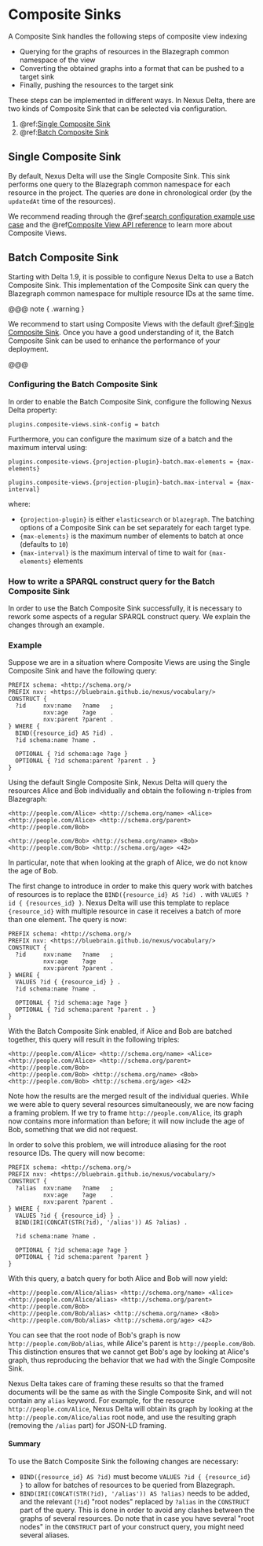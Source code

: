 # Composite Sinks

A Composite Sink handles the following steps of composite view indexing

* Querying for the graphs of resources in the Blazegraph common namespace of the view
* Converting the obtained graphs into a format that can be pushed to a target sink
* Finally, pushing the resources to the target sink

These steps can be implemented in different ways. In Nexus Delta, there are two kinds of Composite Sink that can be
selected via configuration.

1. @ref:[Single Composite Sink](#single-composite-sink)
2. @ref:[Batch Composite Sink](#batch-composite-sink)

## Single Composite Sink

By default, Nexus Delta will use the Single Composite Sink. This sink performs one query to the Blazegraph common namespace for each resource in the project. The queries are done in chronological order (by the `updatedAt` time of the resources).

We recommend reading through the @ref:[search configuration example use case](../../../running-nexus/search-configuration.md#example-use-case) and the @ref[Composite View API reference](composite-view-api.md) to learn more about Composite Views.

## Batch Composite Sink

Starting with Delta 1.9, it is possible to configure Nexus Delta to use a Batch Composite Sink. This implementation of
the Composite Sink can query the Blazegraph common namespace for multiple resource IDs at the same time.

@@@ note { .warning }

We recommend to start using Composite Views with the default @ref:[Single Composite Sink](#single-composite-sink). Once
you have a good understanding of it, the Batch Composite Sink can be used to enhance the performance of your deployment.

@@@

### Configuring the Batch Composite Sink

In order to enable the Batch Composite Sink, configure the following Nexus Delta property:

`plugins.composite-views.sink-config = batch`

Furthermore, you can configure the maximum size of a batch and the maximum interval using:

`plugins.composite-views.{projection-plugin}-batch.max-elements = {max-elements}`

`plugins.composite-views.{projection-plugin}-batch.max-interval = {max-interval}`

where:

* `{projection-plugin}` is either `elasticsearch` or `blazegraph`. The batching options of a Composite Sink can be set separately for each target type.
* `{max-elements}` is the maximum number of elements to batch at once (defaults to `10`)
* `{max-interval}` is the maximum interval of time to wait for `{max-elements}` elements

### How to write a SPARQL construct query for the Batch Composite Sink

In order to use the Batch Composite Sink successfully, it is necessary to rework some aspects of a regular SPARQL
construct query. We explain the changes through an example.

### Example

Suppose we are in a situation where Composite Views are using the Single Composite Sink and have the following query:

```
PREFIX schema: <http://schema.org/>
PREFIX nxv: <https://bluebrain.github.io/nexus/vocabulary/>
CONSTRUCT {
  ?id     nxv:name   ?name   ;
          nxv:age    ?age    .
          nxv:parent ?parent .
} WHERE {
  BIND({resource_id} AS ?id) .
  ?id schema:name ?name .
  
  OPTIONAL { ?id schema:age ?age }
  OPTIONAL { ?id schema:parent ?parent . }
}
```

Using the default Single Composite Sink, Nexus Delta will query the resources Alice and Bob individually and obtain the
following n-triples from Blazegraph:

```
<http://people.com/Alice> <http://schema.org/name> <Alice>
<http://people.com/Alice> <http://schema.org/parent> <http://people.com/Bob>
```

```
<http://people.com/Bob> <http://schema.org/name> <Bob>
<http://people.com/Bob> <http://schema.org/age> <42>
```

In particular, note that when looking at the graph of Alice, we do not know the age of Bob.

The first change to introduce in order to make this query work with batches of resources is to replace
the `BIND({resource_id} AS ?id) .` with `VALUES ?id { {resources_id} }`. Nexus Delta will use this template to
replace `{resource_id}` with multiple resource in case it receives a batch of more than one element. The query is now:

```
PREFIX schema: <http://schema.org/>
PREFIX nxv: <https://bluebrain.github.io/nexus/vocabulary/>
CONSTRUCT {
  ?id     nxv:name   ?name   ;
          nxv:age    ?age    .
          nxv:parent ?parent .
} WHERE {
  VALUES ?id { {resource_id} } .
  ?id schema:name ?name .
  
  OPTIONAL { ?id schema:age ?age }
  OPTIONAL { ?id schema:parent ?parent . }
}
```

With the Batch Composite Sink enabled, if Alice and Bob are batched together, this query will result in the following
triples:

```
<http://people.com/Alice> <http://schema.org/name> <Alice>
<http://people.com/Alice> <http://schema.org/parent> <http://people.com/Bob>
<http://people.com/Bob> <http://schema.org/name> <Bob>
<http://people.com/Bob> <http://schema.org/age> <42>
```

Note how the results are the merged result of the individual queries. While we were able to query several resources
simultaneously, we are now facing a framing problem. If we try to frame `http://people.com/Alice`, its graph now
contains more information than before; it will now include the age of Bob, something that we did not request.

In order to solve this problem, we will introduce aliasing for the root resource IDs. The query will now become:

```
PREFIX schema: <http://schema.org/>
PREFIX nxv: <https://bluebrain.github.io/nexus/vocabulary/>
CONSTRUCT {
  ?alias  nxv:name   ?name   ;
          nxv:age    ?age    .
          nxv:parent ?parent .
} WHERE {
  VALUES ?id { {resource_id} } .
  BIND(IRI(CONCAT(STR(?id), '/alias')) AS ?alias) .
  
  ?id schema:name ?name .
  
  OPTIONAL { ?id schema:age ?age }
  OPTIONAL { ?id schema:parent ?parent }
}
```

With this query, a batch query for both Alice and Bob will now yield:

```
<http://people.com/Alice/alias> <http://schema.org/name> <Alice>
<http://people.com/Alice/alias> <http://schema.org/parent> <http://people.com/Bob>
<http://people.com/Bob/alias> <http://schema.org/name> <Bob>
<http://people.com/Bob/alias> <http://schema.org/age> <42>
```

You can see that the root node of Bob's graph is now `http://people.com/Bob/alias`, while Alice's parent
is `http://people.com/Bob`. This distinction ensures that we cannot get Bob's age by looking at Alice's graph, thus
reproducing the behavior that we had with the Single Composite Sink.

Nexus Delta takes care of framing these results so that the framed documents will be the same as with the Single
Composite Sink, and will not contain any `alias` keyword. For example, for the resource `http://people.com/Alice`, Nexus
Delta will obtain its graph by looking at
the `http://people.com/Alice/alias` root node, and use the resulting graph (removing the `/alias` part)  for JSON-LD
framing.

#### Summary

To use the Batch Composite Sink the following changes are necessary:

* `BIND({resource_id} AS ?id)` must become `VALUES ?id { {resource_id} }` to allow for batches of resources to be
  queried from Blazegraph.
* `BIND(IRI(CONCAT(STR(?id), '/alias')) AS ?alias)` needs to be added, and the relevant (`?id`) "root nodes" replaced
  by `?alias` in the `CONSTRUCT` part of the query. This is done in order to avoid any clashes between the graphs of
  several resources. Do note that in case
  you have several "root nodes" in the `CONSTRUCT` part of your construct query, you might need several aliases.
